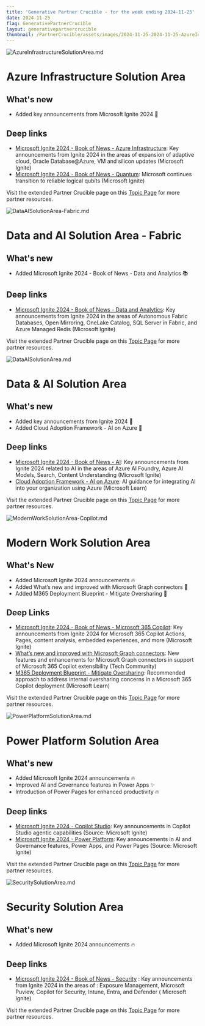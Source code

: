 ```yaml
---
title: 'Generative Partner Crucible - for the week ending 2024-11-25'
date: 2024-11-25
flag: GenerativePartnerCrucible
layout: generativepartnercrucible
thumbnail: /PartnerCrucible/assets/images/2024-11-25-2024-11-25-AzureInfrastructureSolutionArea.md-image.png 
---
```


![ AzureInfrastructureSolutionArea.md ]( /PartnerCrucible/assets/images/2024-11-25-AzureInfrastructureSolutionArea.md-image.png )

# Azure Infrastructure Solution Area

## What's new
- Added key announcements from Microsoft Ignite 2024  🚀

## Deep links

- [Microsoft Ignite 2024 - Book of News - Azure Infrastructure](https://news.microsoft.com/ignite-2024-book-of-news/#a-331-azure-expands-adaptive-cloud-introduces-azure-local-infrastructure-solution-): Key announcements from Ignite 2024 in the areas of expansion of adaptive cloud, Oracle Database@Azure, VM and silicon updates (Microsoft Ignite)
- [Microsoft Ignite 2024 - Book of News - Quantum](https://news.microsoft.com/ignite-2024-book-of-news/#a-351-microsoft-continues-transition-to-reliable-logical-qubits): Microsoft continues transition to reliable logical qubits (Microsoft Ignite)

Visit the extended Partner Crucible page on this [Topic Page](https://lagimik.github.io/PartnerCrucible/AzureInfrastructureSolutionArea) for more partner resources.

![ DataAISolutionArea-Fabric.md ]( /PartnerCrucible/assets/images/2024-11-25-DataAISolutionArea-Fabric.md-image.png )

# Data and AI Solution Area - Fabric

## What's new

- Added Microsoft Ignite 2024 - Book of News - Data and Analytics 📚

## Deep links

- [Microsoft Ignite 2024 - Book of News - Data and Analytics](https://news.microsoft.com/ignite-2024-book-of-news/#a-341-build-intelligent-apps-with-autonomous-fabric-databases): Key announcements from Ignite 2024 in the areas of Autonomous Fabric Databases, Open Mirroring, OneLake Catalog, SQL Server in Fabric, and Azure Managed Redis (Microsoft Ignite)

Visit the extended Partner Crucible page on this [Topic Page](https://lagimik.github.io/PartnerCrucible/DataAISolutionArea-Fabric) for more partner resources.

![ DataAISolutionArea.md ]( /PartnerCrucible/assets/images/2024-11-25-DataAISolutionArea.md-image.png )

# Data & AI Solution Area

## What's new

- Added key announcements from Ignite 2024  🤖
- Added Cloud Adoption Framework - AI on Azure 🤖

## Deep links
- [Microsoft Ignite 2024 - Book of News - AI](https://news.microsoft.com/ignite-2024-book-of-news/#a-311-azure-ai-foundry-helps-organizations-design-customize-and-manage-ai-apps-): Key announcements from Ignite 2024 related to AI in the areas of Azure AI Foundry, Azure AI Models, Search, Content Understanding (Microsoft Ignite)
- [Cloud Adoption Framework - AI on Azure](https://learn.microsoft.com/en-us/azure/cloud-adoption-framework/scenarios/ai/): AI guidance for integrating AI into your organization using Azure (Microsoft Learn)

Visit the extended Partner Crucible page on this [Topic Page](https://lagimik.github.io/PartnerCrucible/DataAISolutionArea) for more partner resources.


![ ModernWorkSolutionArea-Copilot.md ]( /PartnerCrucible/assets/images/2024-11-25-ModernWorkSolutionArea-Copilot.md-image.png )

# Modern Work Solution Area

## What's New

- Added Microsoft Ignite 2024 announcements 🔥
- Added What’s new and improved with Microsoft Graph connectors 🔌
- Added M365 Deployment Blueprint - Mitigate Oversharing 📃

## Deep Links

- [Microsoft Ignite 2024 - Book of News - Microsoft 365 Copilot](https://news.microsoft.com/ignite-2024-book-of-news/#a-121-easily-delegate-repetitive-tasks-with-microsoft-365-copilot-actions-): Key announcements from Ignite 2024 for Microsoft 365 Copilot Actions, Pages, content analysis, embedded experiences, and more (Microsoft Ignite)
- [What’s new and improved with Microsoft Graph connectors](https://techcommunity.microsoft.com/blog/microsoft365copilotblog/what%E2%80%99s-new-and-improved-with-microsoft-graph-connectors/4263106): New features and enhancements for Microsoft Graph connectors in support of Microsoft 365 Copilot extensibility (Tech Community)
- [M365 Deployment Blueprint - Mitigate Oversharing](https://learn.microsoft.com/en-us/copilot/microsoft-365/microsoft-365-copilot-blueprint-oversharing): Recommended approach to address internal oversharing concerns in a Microsoft 365 Copilot deployment (Microsoft Learn)

Visit the extended Partner Crucible page on this [Topic Page](https://lagimik.github.io/PartnerCrucible/ModernWorkSolutionArea-Copilot) for more partner resources.

![ PowerPlatformSolutionArea.md ]( /PartnerCrucible/assets/images/2024-11-25-PowerPlatformSolutionArea.md-image.png )

# Power Platform Solution Area

## What's new

- Added Microsoft Ignite 2024 announcements 🔥
- Improved AI and Governance features in Power Apps ✨
- Introduction of Power Pages for enhanced productivity 🔥

## Deep links

- [Microsoft Ignite 2024 - Copilot Studio](https://news.microsoft.com/ignite-2024-book-of-news/#a-112-copilot-studio-introduces-autonomous-agentic-capabilities-agent-library): Key announcements in Copilot Studio agentic capabilities (Source: Microsoft Ignite)
- [Microsoft Ignite 2024 - Power Platform](https://news.microsoft.com/ignite-2024-book-of-news/#a-711-new-capabilities-in-power-apps-help-leverage-ai-for-business-productivity): Key announcements in AI and Governance features, Power Apps, and Power Pages (Source: Microsoft Ignite)

Visit the extended Partner Crucible page on this [Topic Page](https://lagimik.github.io/PartnerCrucible/PowerPlatformSolutionArea) for more partner resources.

![ SecuritySolutionArea.md ]( /PartnerCrucible/assets/images/2024-11-25-SecuritySolutionArea.md-image.png )

# Security Solution Area

## What's new

- Added Microsoft Ignite 2024 announcements 🔥

## Deep links

- [Microsoft Ignite 2024 - Book of News - Security](https://news.microsoft.com/ignite-2024-book-of-news/#a-811-microsoft-security-exposure-management-now-generally-available) : Key announcements from Ignite 2024 in the areas of : Exposure Management, Microsoft Puview, Copilot for Security, Intune, Entra, and Defender ( Microsoft Ignite)

Visit the extended Partner Crucible page on this [Topic Page](https://lagimik.github.io/PartnerCrucible/SecuritySolutionArea) for more partner resources.

